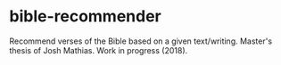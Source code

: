 # bible-recommender
Recommend verses of the Bible based on a given text/writing.
Master's thesis of Josh Mathias.
Work in progress (2018).
